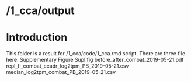 # /1_cca/output
# Introduction
This folder is a result for /1_cca/code/1_cca.rmd script. There are three file here.
Supplementary Figure Supl.fig before_after_combat_2019-05-21.pdf
repl_fl_combat_ccadr_log2tpm_PB_2019-05-21.csv
median_log2tpm_combat_PB_2019-05-21.csv
